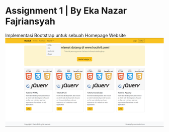 # Assignment 1 | By Eka Nazar Fajriansyah
Implementasi Bootstrap untuk sebuah Homepage Website
![Alt text](image.png)